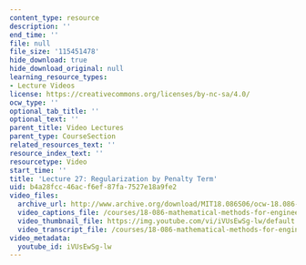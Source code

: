 ```yaml
---
content_type: resource
description: ''
end_time: ''
file: null
file_size: '115451478'
hide_download: true
hide_download_original: null
learning_resource_types:
- Lecture Videos
license: https://creativecommons.org/licenses/by-nc-sa/4.0/
ocw_type: ''
optional_tab_title: ''
optional_text: ''
parent_title: Video Lectures
parent_type: CourseSection
related_resources_text: ''
resource_index_text: ''
resourcetype: Video
start_time: ''
title: 'Lecture 27: Regularization by Penalty Term'
uid: b4a28fcc-46ac-f6ef-87fa-7527e18a9fe2
video_files:
  archive_url: http://www.archive.org/download/MIT18.086S06/ocw-18.086-24apr2006-220k.mp4
  video_captions_file: /courses/18-086-mathematical-methods-for-engineers-ii-spring-2006/b0af1d5dfda65e88ab93b41ce5f15db0_iVUsEwSg-lw.vtt
  video_thumbnail_file: https://img.youtube.com/vi/iVUsEwSg-lw/default.jpg
  video_transcript_file: /courses/18-086-mathematical-methods-for-engineers-ii-spring-2006/a9a368169d5cf94c79521fd5f7dc24be_iVUsEwSg-lw.pdf
video_metadata:
  youtube_id: iVUsEwSg-lw
---
```

